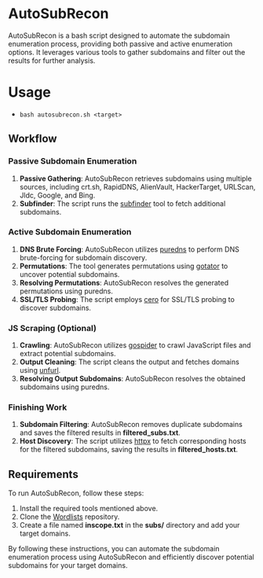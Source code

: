 # AutoSubRecon

AutoSubRecon is a bash script designed to automate the subdomain enumeration process, providing both passive and active enumeration options. It leverages various tools to gather subdomains and filter out the results for further analysis.
# Usage
- `bash autosubrecon.sh <target>`

## Workflow

### Passive Subdomain Enumeration

1. **Passive Gathering**: AutoSubRecon retrieves subdomains using multiple sources, including crt.sh, RapidDNS, AlienVault, HackerTarget, URLScan, Jldc, Google, and Bing.
2. **Subfinder**: The script runs the [subfinder](https://github.com/projectdiscovery/subfinder) tool to fetch additional subdomains.

### Active Subdomain Enumeration

1. **DNS Brute Forcing**: AutoSubRecon utilizes [puredns](https://github.com/d3mondev/puredns) to perform DNS brute-forcing for subdomain discovery.
2. **Permutations**: The tool generates permutations using [gotator](https://github.com/Josue87/gotator) to uncover potential subdomains.
3. **Resolving Permutations**: AutoSubRecon resolves the generated permutations using puredns.
4. **SSL/TLS Probing**: The script employs [cero](https://github.com/glebarez/cero) for SSL/TLS probing to discover subdomains.

### JS Scraping (Optional)

1. **Crawling**: AutoSubRecon utilizes [gospider](https://github.com/jaeles-project/gospider) to crawl JavaScript files and extract potential subdomains.
2. **Output Cleaning**: The script cleans the output and fetches domains using [unfurl](https://github.com/tomnomnom/unfurl).
3. **Resolving Output Subdomains**: AutoSubRecon resolves the obtained subdomains using puredns.

### Finishing Work

1. **Subdomain Filtering**: AutoSubRecon removes duplicate subdomains and saves the filtered results in **filtered_subs.txt**.
2. **Host Discovery**: The script utilizes [httpx](https://github.com/projectdiscovery/httpx) to fetch corresponding hosts for the filtered subdomains, saving the results in **filtered_hosts.txt**.

## Requirements

To run AutoSubRecon, follow these steps:

1. Install the required tools mentioned above.
2. Clone the [Wordlists](https://github.com/h0tak88r/Wordlists) repository.
3. Create a file named **inscope.txt** in the **subs/** directory and add your target domains.

By following these instructions, you can automate the subdomain enumeration process using AutoSubRecon and efficiently discover potential subdomains for your target domains.
